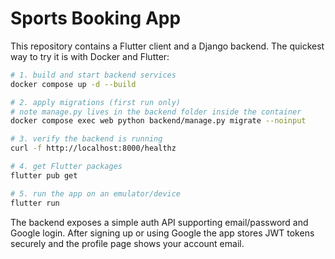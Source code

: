 # Sports Booking App

This repository contains a Flutter client and a Django backend.
The quickest way to try it is with Docker and Flutter:

```bash
# 1. build and start backend services
docker compose up -d --build

# 2. apply migrations (first run only)
# note manage.py lives in the backend folder inside the container
docker compose exec web python backend/manage.py migrate --noinput

# 3. verify the backend is running
curl -f http://localhost:8000/healthz

# 4. get Flutter packages
flutter pub get

# 5. run the app on an emulator/device
flutter run
```
The backend exposes a simple auth API supporting email/password and Google login.
After signing up or using Google the app stores JWT tokens securely and the
profile page shows your account email.
